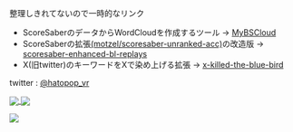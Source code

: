 整理しきれてないので一時的なリンク  
- ScoreSaberのデータからWordCloudを作成するツール -> [MyBSCloud](https://github.com/hatopopvr/MyBSCloud)  
- ScoreSaberの拡張[(motzel/scoresaber-unranked-acc)](https://github.com/motzel/scoresaber-unranked-acc)の改造版 -> [scoresaber-enhanced-bl-replays](https://github.com/hatopopvr/scoresaber-enhanced-bl-replays)  
- X(旧twitter)のキーワードをXで染め上げる拡張 -> [x-killed-the-blue-bird](https://github.com/hatopopvr/x-killed-the-blue-bird)
  
twitter : [@hatopop_vr](https://twitter.com/hatopop_vr)

<a href="https://github.com/anuraghazra/github-readme-stats">
  <img align="center" src="https://github-readme-stats.vercel.app/api?username=hatopopvr&show_icons=true&theme=radical&hide=contribs" />
</a>
<a href="https://github.com/anuraghazra/convoychat">
  <img align="center" src="https://github-readme-stats.vercel.app/api/top-langs/?username=hatopopvr&layout=compact&show_icons=true&theme=radical" />
</a>

![](https://github-readme-score-saber.vercel.app/api?uid=76561198412839195)
